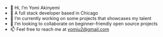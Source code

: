 - 👋 Hi, I’m Yomi Akinyemi
- 👀 A full stack developer based in Chicago
- 🌱 I’m currently working on some projects that showcases my talent
- 💞️ I’m looking to collaborate on beginner-friendly open source projects
- 📫 Feel free to reach me at yomiu2@gmail.com

<!---
yomiu2/yomiu2 is a ✨ special ✨ repository because its `README.md` (this file) appears on your GitHub profile.
You can click the Preview link to take a look at your changes.
--->
